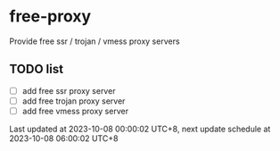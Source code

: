 
# free-proxy
Provide free ssr / trojan / vmess proxy servers


## TODO list
- [ ] add free ssr proxy server
- [ ] add free trojan proxy server
- [ ] add free vmess proxy server

Last updated at 2023-10-08 00:00:02 UTC+8, next update schedule at 2023-10-08 06:00:02 UTC+8

